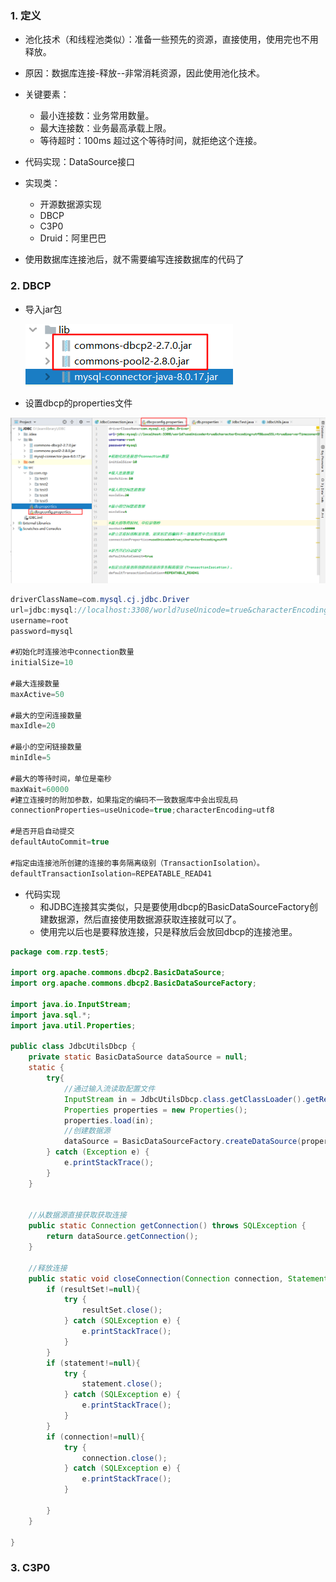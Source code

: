 ### 1. 定义

* 池化技术（和线程池类似）：准备一些预先的资源，直接使用，使用完也不用释放。
* 原因：数据库连接-释放--非常消耗资源，因此使用池化技术。
* 关键要素：
  * 最小连接数：业务常用数量。
  * 最大连接数：业务最高承载上限。
  * 等待超时：100ms 超过这个等待时间，就拒绝这个连接。

* 代码实现：DataSource接口
* 实现类：
  * 开源数据源实现
  * DBCP
  * C3P0
  * Druid：阿里巴巴
* 使用数据库连接池后，就不需要编写连接数据库的代码了

### 2. DBCP

* 导入jar包

  ![image-20200315222559065](17.数据库连接池.assets/image-20200315222559065.png)

* 设置dbcp的properties文件

![image-20200315223657332](17.数据库连接池.assets/image-20200315223657332.png)

```java
driverClassName=com.mysql.cj.jdbc.Driver 
url=jdbc:mysql://localhost:3308/world?useUnicode=true&characterEncoding=utf8&useSSL=true&serverTimezone=GMT%2B8
username=root
password=mysql

#初始化时连接池中connection数量
initialSize=10

#最大连接数量
maxActive=50

#最大的空闲连接数量
maxIdle=20

#最小的空闲链接数量
minIdle=5

#最大的等待时间，单位是毫秒
maxWait=60000
#建立连接时的附加参数，如果指定的编码不一致数据库中会出现乱码
connectionProperties=useUnicode=true;characterEncoding=utf8

#是否开启自动提交
defaultAutoCommit=true

#指定由连接池所创建的连接的事务隔离级别（TransactionIsolation）。
defaultTransactionIsolation=REPEATABLE_READ41
```



* 代码实现
  * 和JDBC连接其实类似，只是要使用dbcp的BasicDataSourceFactory创建数据源，然后直接使用数据源获取连接就可以了。
  * 使用完以后也是要释放连接，只是释放后会放回dbcp的连接池里。

```java
package com.rzp.test5;

import org.apache.commons.dbcp2.BasicDataSource;
import org.apache.commons.dbcp2.BasicDataSourceFactory;

import java.io.InputStream;
import java.sql.*;
import java.util.Properties;

public class JdbcUtilsDbcp {
    private static BasicDataSource dataSource = null;
    static {
        try{
            //通过输入流读取配置文件
            InputStream in = JdbcUtilsDbcp.class.getClassLoader().getResourceAsStream("dpcpconfig.properties");
            Properties properties = new Properties();
            properties.load(in);
            //创建数据源
            dataSource = BasicDataSourceFactory.createDataSource(properties);
        } catch (Exception e) {
            e.printStackTrace();
        }
    }


    //从数据源直接获取获取连接
    public static Connection getConnection() throws SQLException {
        return dataSource.getConnection();
    }

    //释放连接
    public static void closeConnection(Connection connection, Statement statement, ResultSet resultSet) {
        if (resultSet!=null){
            try {
                resultSet.close();
            } catch (SQLException e) {
                e.printStackTrace();
            }
        }
        if (statement!=null){
            try {
                statement.close();
            } catch (SQLException e) {
                e.printStackTrace();
            }
        }
        if (connection!=null){
            try {
                connection.close();
            } catch (SQLException e) {
                e.printStackTrace();
            }

        }
    }

}

```



### 3. C3P0